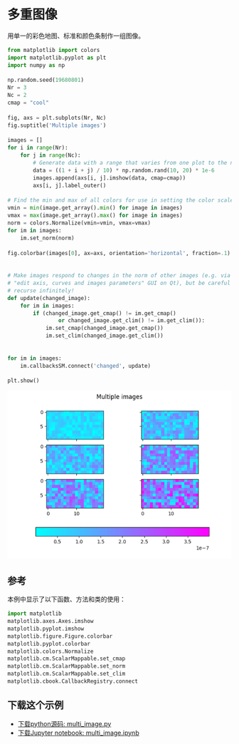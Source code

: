 # 多重图像

用单一的彩色地图、标准和颜色条制作一组图像。

```python
from matplotlib import colors
import matplotlib.pyplot as plt
import numpy as np

np.random.seed(19680801)
Nr = 3
Nc = 2
cmap = "cool"

fig, axs = plt.subplots(Nr, Nc)
fig.suptitle('Multiple images')

images = []
for i in range(Nr):
    for j in range(Nc):
        # Generate data with a range that varies from one plot to the next.
        data = ((1 + i + j) / 10) * np.random.rand(10, 20) * 1e-6
        images.append(axs[i, j].imshow(data, cmap=cmap))
        axs[i, j].label_outer()

# Find the min and max of all colors for use in setting the color scale.
vmin = min(image.get_array().min() for image in images)
vmax = max(image.get_array().max() for image in images)
norm = colors.Normalize(vmin=vmin, vmax=vmax)
for im in images:
    im.set_norm(norm)

fig.colorbar(images[0], ax=axs, orientation='horizontal', fraction=.1)


# Make images respond to changes in the norm of other images (e.g. via the
# "edit axis, curves and images parameters" GUI on Qt), but be careful not to
# recurse infinitely!
def update(changed_image):
    for im in images:
        if (changed_image.get_cmap() != im.get_cmap()
                or changed_image.get_clim() != im.get_clim()):
            im.set_cmap(changed_image.get_cmap())
            im.set_clim(changed_image.get_clim())


for im in images:
    im.callbacksSM.connect('changed', update)

plt.show()
```

![多重图像示例](/static/images/gallery/sphx_glr_multi_image_001.png)

## 参考

本例中显示了以下函数、方法和类的使用：

```python
import matplotlib
matplotlib.axes.Axes.imshow
matplotlib.pyplot.imshow
matplotlib.figure.Figure.colorbar
matplotlib.pyplot.colorbar
matplotlib.colors.Normalize
matplotlib.cm.ScalarMappable.set_cmap
matplotlib.cm.ScalarMappable.set_norm
matplotlib.cm.ScalarMappable.set_clim
matplotlib.cbook.CallbackRegistry.connect
```

## 下载这个示例

- [下载python源码: multi_image.py](https://matplotlib.org/_downloads/multi_image.py)
- [下载Jupyter notebook: multi_image.ipynb](https://matplotlib.org/_downloads/multi_image.ipynb)
